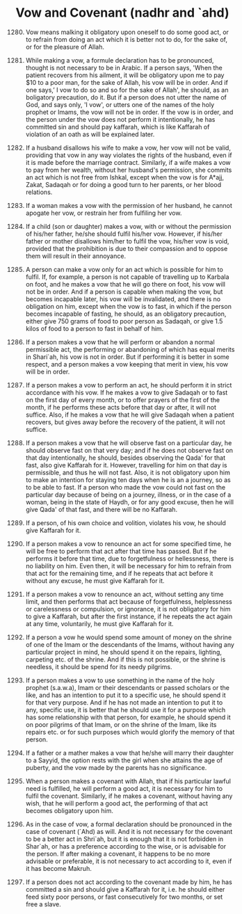 Vow and Covenant (nadhr and `ahd)
=================================

1280. Vow means malking it obligatory upon oneself to do some good act,
or to refrain from doing an act which it is better not to do, for the
sake of, or for the pleasure of Allah.

1281. While making a vow, a formule declaration has to be pronounced,
thought is not necessary to be in Arabic. If a person says, 'When the
patient recovers from his ailment, it will be obligatory upon me to pay
$10 to a poor man, for the sake of Allah, his vow will be in order. And
if one says,’ I vow to do so and so for the sake of Allah', he should,
as an boligatory precaution, do it. But if a person does not utter the
name of God, and says only, 'I vow', or utters one of the names of the
holy prophet or Imams, the vow will not be in order. If the vow is in
order, and the person under the vow does not perform it intentionally,
he has committed sin and should pay kaffarah, which is like Kaffarah of
violation of an oath as will be explained later.

1282. If a husband disallows his wife to make a vow, her vow will not
be valid, providing that vow in any way violates the rights of the
husband, even if it is made before the marriage contract. Similarly, if
a wife makes a vow to pay from her wealth, without her husband's
permission, she commits an act which is not free from Ishkal, except
when the vow is for A\*ajj, Zakat, Sadaqah or for doing a good turn to
her parents, or her blood relations.

1283. If a woman makes a vow with the permission of her husband, he
cannot apogate her vow, or restrain her from fulfiling her vow.

1284. If a child (son or daughter) makes a vow, with or without the
permission of his/her father, he/she should fulfil his/her vow. However,
if his/her father or mother disallows him/her to fulfil the vow, his/her
vow is void, provided that the prohibition is due to their compassion
and to oppose them will result in their annoyance.

1285. A person can make a vow only for an act which is possible for him
to fulfil. If, for example, a person is not capable of travelling up to
Karbala on foot, and he makes a vow that he will go there on foot, his
vow will not be in order. And if a person is capable when making the
vow, but becomes incapable later, his vow will be invalidated, and there
is no obligation on him, except when the vow is to fast, in which if the
person becomes incapable of fasting, he should, as an obligatory
precaution, either give 750 grams of food to poor person as Sadaqah, or
give 1.5 kilos of food to a person to fast in behalf of him.

1286. If a person makes a vow that he will perform or abandon a normal
permissible act, the performing or abandoning of which has equal merits
in Shari\`ah, his vow is not in order. But if performing it is better in
some respect, and a person makes a vow keeping that merit in view, his
vow will be in order.

1287. If a person makes a vow to perform an act, he should perform it
in strict accordance with his vow. If he makes a vow to give Sadaqah or
to fast on the first day of every month, or to offer prayers of the
first of the month, if he performs these acts before that day or after,
it will not suffice. Also, if he makes a vow that he will give Sadaqah
when a patient recovers, but gives away before the recovery of the
patient, it will not suffice.

1288. If a person makes a vow that he will observe fast on a particular
day, he should observe fast on that very day; and if he does not observe
fast on that day intentionally, he should, besides observing the Qada'
for that fast, also give Kaffarah for it. However, travelling for him on
that day is permissible, and thus he will not fast. Also, it is not
obligatory upon him to make an intention for staying ten days when he is
an a journey, so as to be able to fast. If a person who made the vow
could not fast on the particular day because of being on a journey,
illness, or in the case of a woman, being in the state of Haydh, or for
any good excuse, then he will give Qada' of that fast, and there will be
no Kaffarah.

1289. If a person, of his own choice and volition, violates his vow, he
should give Kaffarah for it.

1290. If a person makes a vow to renounce an act for some specified
time, he will be free to perform that act after that time has passed.
But if he performs it before that time, due to forgetfulness or
hellessness, there is no liability on him. Even then, it will be
necessary for him to refrain from that act for the remaining time, and
if he repeats that act before it without any excuse, he must give
Kaffarah for it.

1291. If a person makes a vow to renounce an act, without setting any
time limit, and then performs that act because of forgetfulness,
helplessness or carelessness or compulsion, or ignorance, it is not
obligatory for him to give a Kaffarah, but after the first instance, if
he repeats the act again at any time, voluntarily, he must give Kaffarah
for it.

1292. If a person a vow he would spend some amount of money on the
shrine of one of the Imam or the descendants of the Imams, without
having any particular project in mind, he should spend it on the
repairs, lighting, carpeting etc. of the shrine. And if this is not
possible, or the shrine is needless, it should be spend for its needy
pilgrims.

1293. If a person makes a vow to use something in the name of the holy
prophet (s.a.w.a), Imam or their descendants or passed scholars or the
like, and has an intention to put it to a specific use, he should spend
it for that very purpose. And if he has not made an intention to put it
to any, specific use, it is better that he should use it for a purpose
which has some relationship with that person, for example, he should
spend it on poor pilgrims of that Imam, or on the shrine of the Imam,
like its repairs etc. or for such purposes which would glorify the
memory of that person.

1294. If a father or a mather makes a vow that he/she will marry their
daughter to a Sayyid, the option rests with the girl when she attains
the age of puberty, and the vow made by the parents has no
significance.

1295. When a person makes a covenant with Allah, that if his particular
lawful need is fulfilled, he will perform a good act, it is necessary
for him to fulfil the covenant. Similarly, if he makes a covenant,
without having any wish, that he will perform a good act, the performing
of that act becomes obligatory upon him.

1296. As in the case of vow, a formal declaration should be pronounced
in the case of covenant (\`Ahd) as will. And it is not necessary for the
covenant to be a better act in Shri\`ah, but it is enough that it is not
forbidden in Shar\`ah, or has a preference according to the wise, or is
advisable for the person. If after making a covenant, it happens to be
no more advisable or preferable, it is not necessary to act according to
it, even if it has become Makruh.

1297. If a person does not act according to the covenant made by him,
he has committed a sin and should give a Kaffarah for it, i.e. he should
either feed sixty poor persons, or fast consecutively for two months, or
set free a slave.
